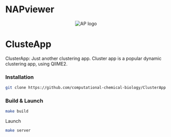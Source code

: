 # NAPviewer 
<p align="center">
  <img src="https://github.com/computational-chemical-biology/NAPviewer/blob/master/api/static/img/ap_logo.png?raw=true" alt="AP logo"/>
</p>

# ClusteApp
ClusterApp: Just another clustering app. Cluster app is a popular dynamic clustering app, using QIIME2.

### Installation

```bash
git clone https://github.com/computational-chemical-biology/ClusterApp
```

### Build & Launch

```bash
make build
```
Launch
```bash
make server
```

